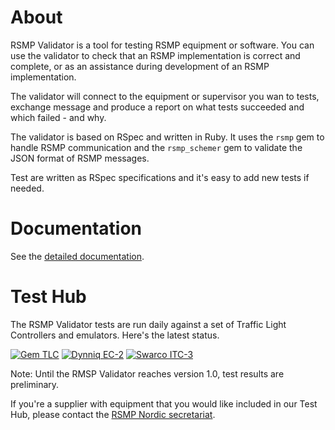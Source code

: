 # About
RSMP Validator is a tool for testing RSMP equipment or software. You can use the validator to check that an RSMP implementation is correct and complete, or as an assistance during development of an RSMP implementation.

The validator will connect to the equipment or supervisor you wan to tests, exchange message and produce a report on what tests succeeded and which failed - and why.

The validator is based on RSpec and written in Ruby. It uses the `rsmp` gem to handle RSMP communication and the `rsmp_schemer` gem to validate the JSON format of RSMP messages.

Test are written as RSpec specifications and it's easy to add new tests if needed.

# Documentation
See the [detailed documentation](https://rsmp-nordic.github.io/rsmp_validator/).

# Test Hub
The RSMP Validator tests are run daily against a set of Traffic Light Controllers and emulators. Here's the latest status.

[![Gem TLC](https://github.com/rsmp-nordic/rsmp_validator/actions/workflows/gem_tlc.yml/badge.svg?branch=main&event=push)](https://github.com/rsmp-nordic/rsmp_validator/actions/workflows/gem_tlc.yml)
[![Dynniq EC-2](https://github.com/rsmp-nordic/rsmp_validator/actions/workflows/dynniq_ec2.yml/badge.svg?branch=main&event=schedule)](https://github.com/rsmp-nordic/rsmp_validator/actions/workflows/dynniq_ec2.yml)
[![Swarco ITC-3](https://github.com/rsmp-nordic/rsmp_validator/actions/workflows/swarco_itc3.yml/badge.svg?branch=main&event=schedule)](https://github.com/rsmp-nordic/rsmp_validator/actions/workflows/swarco_itc3.yml)

Note: Until the RMSP Validator reaches version 1.0, test results are preliminary.

If you're a supplier with  equipment that you would like included in our Test Hub, please contact the [RSMP Nordic secretariat](https://rsmp-nordic.org/contact/).
